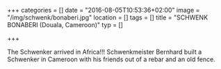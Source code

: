 +++
categories = []
date = "2016-08-05T10:53:36+02:00"
image = "/img/schwenk/bonaberi.jpg"
location = []
tags = []
title = "SCHWENK BONABERI (Douala, Cameroon)"
typ = []

+++

The Schwenker arrived in Africa!!! Schwenkmeister Bernhard built a Schwenker in Cameroon with his friends out of a rebar and an old fence.
